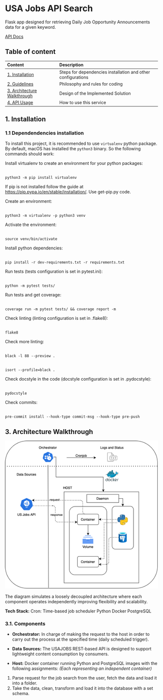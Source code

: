 # USA Jobs API Search
Flask app designed for retrieving Daily Job Opportunity Announcements data for a given keyword.

[API Docs](https://developer.usajobs.gov/API-Reference/GET-api-Search)

## Table of content

  
| Content | Description |
| :------ | :---------- |
| [1. Installation](#1_installation) | Steps for dependencies installation and other configurations |
| [2. Guidelines](#2_guidelines) | Philosophy and rules for coding |
| [3. Architecture Walkthrough](#3_api_usage) | Design of the Implemented Solution |
| [4. API Usage](#4_api_usage) | How to use this service |

## 1. Installation

### 1.1 Dependendencies installation

To install this project, it is recommended to use `virtualenv` python package. By default, macOS has installed the `python3` binary. So the following commands should work:
  

Install virtualenv to create an environment for your python packages:
```

python3 -m pip install virtualenv

```

If pip is not installed follow the guide at https://pip.pypa.io/en/stable/installation/. Use get-pip.py code.

Create an environment:
```

python3 -m virtualenv -p python3 venv

```

Activate the environment:
```

source venv/bin/activate

```

Install python dependencies:

```

pip install -r dev-requirements.txt -r requirements.txt

```

Run tests (tests configuration is set in pytest.ini):

```

python -m pytest tests/

```

Run tests and get coverage:

```

coverage run -m pytest tests/ && coverage report -m

```

Check linting (linting configuration is set in .flake8):

```

flake8

```

Check more linting:

```

black -l 88 --preview .

```


```

isort --profile=black .

```

Check docstyle in the code (docstyle configuration is set in .pydocstyle):

```

pydocstyle

```

Check commits:

```

pre-commit install --hook-type commit-msg --hook-type pre-push

```

## 3. Architecture Walkthrough

![BaseDiagram](https://github.com/algiraldohe/us-jobs-reporting-db/blob/development/imgs/base_diagram.png)

The diagram simulates a loosely decoupled architecture where each component operates independently improving flexibility and scalability.

**Tech Stack:**
Cron: Time-based job scheduler
Python
Docker
PostgreSQL

### 3.1. Components

- **Orchestrator:** In charge of making the request to the host in order to carry out the process at the specified time (daily scheduled trigger).

- **Data Sources:** The USAJOBS REST-based API is designed to support lightweight content consumption by consumers.
  
- **Host:** Docker container running Python and PostgreSQL images with the following assignments: 
 *(Each representing an independent container)*
 
1. Parse request for the job search from the user, fetch the data and load it into a folder.
2. Take the data, clean, transform and load it into the database with a set schema.
